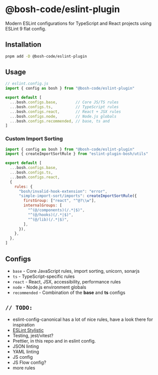# @bosh-code/eslint-plugin

Modern ESLint configurations for TypeScript and React projects using ESLint 9 flat config.

## Installation

```bash
pnpm add -D @bosh-code/eslint-plugin
```

## Usage

```js
// eslint.config.js
import { config as bosh } from "@bosh-code/eslint-plugin"

export default [
  ...bosh.configs.base,        // Core JS/TS rules
  ...bosh.configs.ts,          // TypeScript rules
  ...bosh.configs.react,       // React + JSX rules
  ...bosh.configs.node,        // Node.js globals
  ...bosh.configs.recommended, // base, ts and 
]
```

### Custom Import Sorting

```js
import { config as bosh } from "@bosh-code/eslint-plugin"
import { createImportSortRule } from "eslint-plugin-bosh/utils"

export default [
  ...bosh.configs.base,
  ...bosh.configs.ts,
  ...bosh.configs.react,
  {
    rules: {
      "bosh/invalid-hook-extension": "error",
      "simple-import-sort/imports": createImportSortRule({
        firstGroup: ["react", "^@?\\w"],
        internalGroups: [
          "^(@/components)(/.*|$)",
          "^(@/hooks)(/.*|$)",
          "^(@/lib)(/.*|$)",
        ],
      }),
    },
  },
]
```

## Configs

- `base` - Core JavaScript rules, import sorting, unicorn, sonarjs
- `ts` - TypeScript-specific rules
- `react` - React, JSX, accessibility, performance rules
- `node` - Node.js environment globals
- `recommended` - Combination of the **base** and **ts** configs

## `// TODO:`

- eslint-config-canonical has a lot of nice rules, have a look there for inspiration
- [ESLint Stylistic](https://eslint.style/)
- Testing, jest/vitest?
- Prettier, in this repo and in eslint config.
- JSON linting
- YAML linting
- JS config
- JS Flow config?
- more rules

